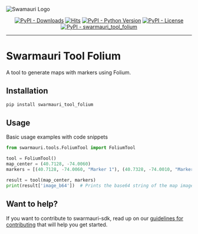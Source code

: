 
![Swamauri Logo](https://res.cloudinary.com/dbjmpekvl/image/upload/v1730099724/Swarmauri-logo-lockup-2048x757_hww01w.png)

<p align="center">
    <a href="https://pypi.org/project/swarmauri_tool_folium/">
        <img src="https://img.shields.io/pypi/dm/swarmauri_tool_folium" alt="PyPI - Downloads"/></a>
    <a href="https://hits.sh/github.com/swarmauri/swarmauri-sdk/tree/master/pkgs/community/swarmauri_tool_folium/">
        <img alt="Hits" src="https://hits.sh/github.com/swarmauri/swarmauri-sdk/tree/master/pkgs/community/swarmauri_tool_folium.svg"/></a>
    <a href="https://pypi.org/project/swarmauri_tool_folium/">
        <img src="https://img.shields.io/pypi/pyversions/swarmauri_tool_folium" alt="PyPI - Python Version"/></a>
    <a href="https://pypi.org/project/swarmauri_tool_folium/">
        <img src="https://img.shields.io/pypi/l/swarmauri_tool_folium" alt="PyPI - License"/></a>
    <a href="https://pypi.org/project/swarmauri_tool_folium/">
        <img src="https://img.shields.io/pypi/v/swarmauri_tool_folium?label=swarmauri_tool_folium&color=green" alt="PyPI - swarmauri_tool_folium"/></a>
</p>

---

# Swarmauri Tool Folium

A tool to generate maps with markers using Folium.

## Installation

```bash
pip install swarmauri_tool_folium
```

## Usage
Basic usage examples with code snippets
```python
from swarmauri.tools.FoliumTool import FoliumTool

tool = FoliumTool()
map_center = (40.7128, -74.0060)
markers = [(40.7128, -74.0060, "Marker 1"), (40.7328, -74.0010, "Marker 2")]

result = tool(map_center, markers)
print(result['image_b64'])  # Prints the base64 string of the map image
```
## Want to help?

If you want to contribute to swarmauri-sdk, read up on our [guidelines for contributing](https://github.com/swarmauri/swarmauri-sdk/blob/master/contributing.md) that will help you get started.
